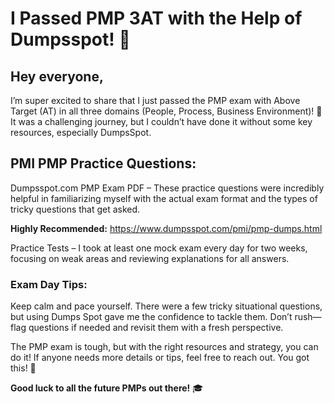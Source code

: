 # I Passed PMP 3AT with the Help of Dumpsspot! 🎉

## Hey everyone,

I’m super excited to share that I just passed the PMP exam with Above Target (AT) in all three domains (People, Process, Business Environment)! 🎯 It was a challenging journey, but I couldn’t have done it without some key resources, especially DumpsSpot.

## PMI PMP Practice Questions:

Dumpsspot.com PMP Exam PDF – These practice questions were incredibly helpful in familiarizing myself with the actual exam format and the types of tricky questions that get asked.

**Highly Recommended:** https://www.dumpsspot.com/pmi/pmp-dumps.html

Practice Tests – I took at least one mock exam every day for two weeks, focusing on weak areas and reviewing explanations for all answers.

### Exam Day Tips:
Keep calm and pace yourself. There were a few tricky situational questions, but using Dumps Spot gave me the confidence to tackle them.
Don’t rush—flag questions if needed and revisit them with a fresh perspective.

The PMP exam is tough, but with the right resources and strategy, you can do it! If anyone needs more details or tips, feel free to reach out. You got this! 💪

**Good luck to all the future PMPs out there!** 🎓

